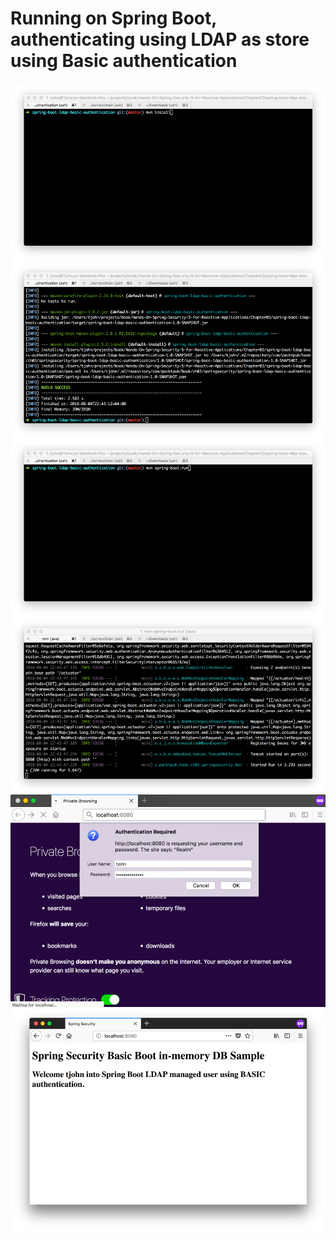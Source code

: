 # Running on Spring Boot, authenticating using LDAP as store using Basic authentication
<img src="../screenshots/2.1.png" alt="" align="center">  
  
<img src="../screenshots/2.2.png" alt="" align="center">  

<img src="../screenshots/2.3.png" alt="" align="center">  
  
<img src="../screenshots/2.4.png" alt="" align="center">  

<img src="../screenshots/2.5.png" alt="" align="center">  

<img src="../screenshots/2.6.png" alt="" align="center">  
